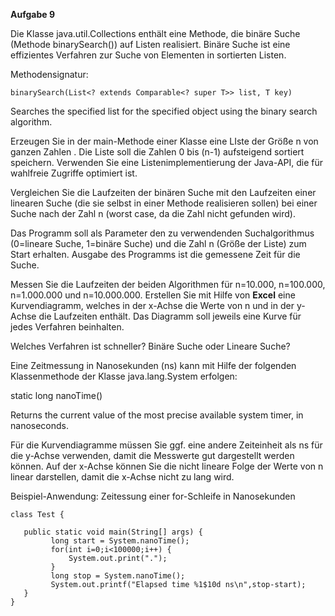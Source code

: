 **Aufgabe 9**

Die Klasse java.util.Collections enthält eine Methode, die binäre Suche (Methode binarySearch()) auf Listen realisiert. Binäre Suche ist eine effizientes Verfahren zur Suche von Elementen in sortierten Listen.

Methodensignatur:

	binarySearch(List<? extends Comparable<? super T>> list, T key)
>
Searches the specified list for the specified object using the binary search algorithm.



Erzeugen Sie in der main-Methode einer Klasse eine LIste der Größe n von ganzen Zahlen . Die Liste soll die Zahlen 0 bis (n-1) aufsteigend sortiert speichern. Verwenden Sie eine Listenimplementierung der Java-API, die für wahlfreie Zugriffe optimiert ist.

Vergleichen Sie die Laufzeiten der binären Suche mit den Laufzeiten einer linearen Suche (die sie selbst in einer Methode realisieren sollen) bei einer Suche nach der Zahl n (worst case, da die Zahl nicht gefunden wird).

Das Programm soll als Parameter den zu verwendenden Suchalgorithmus (0=lineare Suche, 1=binäre Suche) und die Zahl n (Größe der Liste) zum Start erhalten. Ausgabe des Programms ist die gemessene Zeit für die Suche.

Messen Sie die Laufzeiten der beiden Algorithmen für n=10.000, n=100.000, n=1.000.000 und n=10.000.000. Erstellen Sie mit Hilfe von **Excel** eine Kurvendiagramm, welches in der x-Achse die Werte von n und in der y-Achse die Laufzeiten enthält. Das Diagramm soll jeweils eine Kurve für jedes Verfahren beinhalten.

Welches Verfahren ist schneller? Binäre Suche oder Lineare Suche?

Eine Zeitmessung in Nanosekunden (ns) kann mit Hilfe der folgenden Klassenmethode der Klasse java.lang.System erfolgen:

static long nanoTime()

Returns the current value of the most precise available system timer, in nanoseconds.

Für die Kurvendiagramme müssen Sie ggf. eine andere Zeiteinheit als ns für die y-Achse verwenden, damit die Messwerte gut dargestellt werden können. Auf der x-Achse können Sie die nicht lineare Folge der Werte von n linear darstellen, damit die x-Achse nicht zu lang wird.

Beispiel-Anwendung: Zeitessung einer for-Schleife in Nanosekunden

    
    class Test {
    
       public static void main(String[] args) {
             long start = System.nanoTime();
             for(int i=0;i<100000;i++) {
                 System.out.print(".");
             }
             long stop = System.nanoTime();
             System.out.printf("Elapsed time %1$10d ns\n",stop-start);
       }
    }